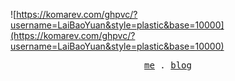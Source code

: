 ![https://komarev.com/ghpvc/?username=LaiBaoYuan&style=plastic&base=10000](https://komarev.com/ghpvc/?username=LaiBaoYuan&style=plastic&base=10000)

<p align="center">
  <samp>
    <a href="https://yuanbao.dev">me</a> .
    <a href="https://yuanbao.dev/posts">blog</a>
  </samp>
</p>
